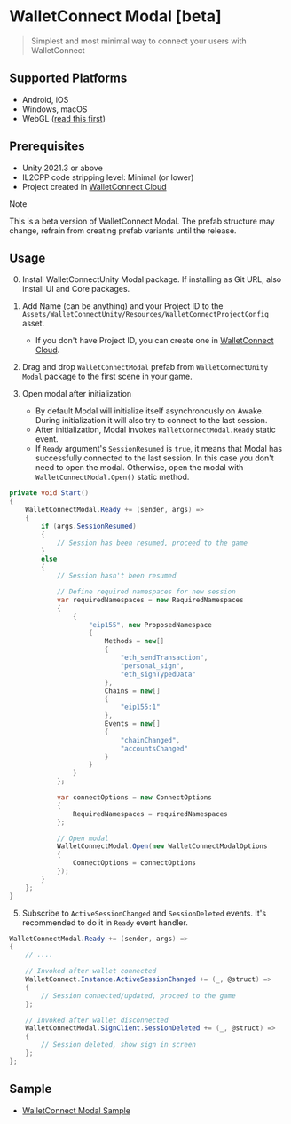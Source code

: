 # WalletConnect Modal [beta]

> Simplest and most minimal way to connect your users with WalletConnect

## Supported Platforms

- Android, iOS
- Windows, macOS
- WebGL ([read this first](https://github.com/WalletConnect/WalletConnectUnity#webgl-usage))

## Prerequisites

- Unity 2021.3 or above
- IL2CPP code stripping level: Minimal (or lower)
- Project created in [WalletConnect Cloud](https://cloud.walletconnect.com)

> [!NOTE]  
> This is a beta version of WalletConnect Modal. The prefab structure may change, refrain from creating prefab variants
> until the release.

## Usage

0. Install WalletConnectUnity Modal package. If installing as Git URL, also install UI and Core packages.
1. Add Name (can be anything) and your Project ID to
   the `Assets/WalletConnectUnity/Resources/WalletConnectProjectConfig` asset.

   - If you don't have Project ID, you can create one in [WalletConnect Cloud](https://cloud.walletconnect.com).

2. Drag and drop `WalletConnectModal` prefab from `WalletConnectUnity Modal` package to the first scene in your game.
3. Open modal after initialization
   - By default Modal will initialize itself asynchronously on Awake. During initialization it will also try to connect
     to the last
     session.
   - After initialization, Modal invokes `WalletConnectModal.Ready` static event.
   - If `Ready` argument's `SessionResumed` is `true`, it means that Modal has successfully connected to the last
     session. In this case you don't need to open the modal. Otherwise, open the modal with `WalletConnectModal.Open()`
     static method.

```csharp
private void Start()
{
    WalletConnectModal.Ready += (sender, args) =>
    {
        if (args.SessionResumed)
        {
            // Session has been resumed, proceed to the game
        }
        else
        {
            // Session hasn't been resumed

            // Define required namespaces for new session
            var requiredNamespaces = new RequiredNamespaces
            {
                {
                    "eip155", new ProposedNamespace
                    {
                        Methods = new[]
                        {
                            "eth_sendTransaction",
                            "personal_sign",
                            "eth_signTypedData"
                        },
                        Chains = new[]
                        {
                            "eip155:1"
                        },
                        Events = new[]
                        {
                            "chainChanged",
                            "accountsChanged"
                        }
                    }
                }
            };

            var connectOptions = new ConnectOptions
            {
                RequiredNamespaces = requiredNamespaces
            };

            // Open modal
            WalletConnectModal.Open(new WalletConnectModalOptions
            {
                ConnectOptions = connectOptions
            });
        }
    };
}
```

5. Subscribe to `ActiveSessionChanged` and `SessionDeleted` events. It's recommended to do it in `Ready` event handler.

```csharp
WalletConnectModal.Ready += (sender, args) =>
{
    // ....

    // Invoked after wallet connected
    WalletConnect.Instance.ActiveSessionChanged += (_, @struct) =>
    {
        // Session connected/updated, proceed to the game
    };

    // Invoked after wallet disconnected
    WalletConnectModal.SignClient.SessionDeleted += (_, @struct) =>
    {
        // Session deleted, show sign in screen
    };
};
```

## Sample

- [WalletConnect Modal Sample](https://github.com/WalletConnect/WalletConnectUnity/tree/main/Packages/com.walletconnect.modal/Samples~/Modal%20Sample#readme)
